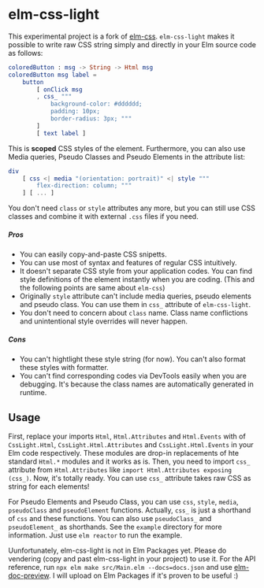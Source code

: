 # elm-css-light

This experimental project is a fork of [elm-css](https://github.com/rtfeldman/elm-css). `elm-css-light` makes it possible to write raw CSS string simply and directly in your Elm source code as follows:

```elm
coloredButton : msg -> String -> Html msg
coloredButton msg label =
    button
        [ onClick msg
        , css_ """
            background-color: #dddddd;
            padding: 10px;
            border-radius: 3px; """
        ]
        [ text label ]
```

This is **scoped** CSS styles of the element. Furthermore, you can also use Media queries, Pseudo Classes and Pseudo Elements in the attribute list:

```elm
div
    [ css <| media "(orientation: portrait)" <| style """
        flex-direction: column; """
    ] [ ... ]
```

You don't need `class` or `style` attributes any more, but you can still use CSS classes and combine it with external `.css` files if you need.

##### Pros

- You can easily copy-and-paste CSS snipetts.
- You can use most of syntax and features of regular CSS intuitively.
- It doesn't separate CSS style from your application codes. You can find style definitions of the element instantly when you are coding. (This and the following points are same about `elm-css`)
- Originally `style` attribute can't include media queries, pseudo elements and pseudo class. You can use them in `css_` attribute of `elm-css-light`.
- You don't need to concern about `class` name. Class name conflictions and unintentional style overrides will never happen.

##### Cons

- You can't hightlight these style string (for now). You can't also format these styles with formatter.
- You can't find corresponding codes via DevTools easily when you are debugging. It's because the class names are automatically generated in runtime.

## Usage

First, replace your imports `Html`, `Html.Attributes` and `Html.Events` with of `CssLight.Html`, `CssLight.Html.Attributes` and `CssLight.Html.Events` in your Elm code respectively. These modules are drop-in replacements of hte standard `Html.*` modules and it works as is. Then, you need to import `css_` attribute from `Html.Attributes` like `import Html.Attributes exposing (css_)`. Now, it's totally ready. You can use `css_` attribute takes raw CSS as string for each elements!

For Pseudo Elements and Pseudo Class, you can use `css`, `style`, `media`, `pseudoClass` and `pseudoElement` functions. Actually, `css_` is just a shorthand of `css` and these functions. You can also use `pseudoClass_` and `pseudoElement_` as shorthands. See the `example` directory for more information. Just use `elm reactor` to run the example.

Uunfortunately, elm-css-light is not in Elm Packages yet. Please do vendering (copy and past elm-css-light in your project) to use it. For the API reference, run `npx elm make src/Main.elm --docs=docs.json` and use [elm-doc-preview](https://github.com/dmy/elm-doc-preview). I will upload on Elm Packages if it's proven to be useful :)
